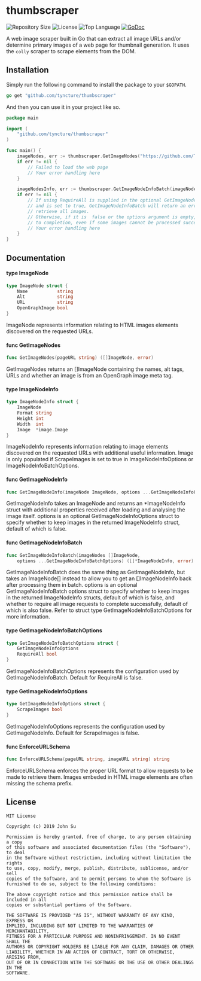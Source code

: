 # thumbscraper
![Repository Size](https://img.shields.io/github/repo-size/Tyncture/thumbscraper.svg?t&style=flat-square)
![License](https://img.shields.io/github/license/Tyncture/thumbscraper.svg?&style=flat-square)
![Top Language](https://img.shields.io/github/languages/top/Tyncture/thumbscraper.svg?&style=flat-square)
[![GoDoc](https://godoc.org/github.com/Tyncture/thumbscraper?status.svg)](https://godoc.org/github.com/Tyncture/thumbscraper)

A web image scraper built in Go that can extract all image URLs and/or determine 
primary images of a web page for thumbnail generation. It uses the `colly` scraper 
to scrape elements from the DOM.

## Installation

Simply run the following command to install the package to your `$GOPATH`.
```go
go get "github.com/tyncture/thumbscraper"
```


And then you can use it in your project like so.
```go
package main

import (
	"github.com/tyncture/thumbscraper"
)

func main() {
	imageNodes, err := thumbscraper.GetImageNodes("https://github.com/Tyncture/thumbscraper")
	if err != nil {
		// Failed to load the web page
		// Your error handling here
	}

	imageNodesInfo, err := thumbscraper.GetImageNodeInfoBatch(imageNodes)
	if err != nil {
		// If using RequireAll is supplied in the optional GetImageNodeInfoBatchOptions
		// and is set to true, GetImageNodeInfoBatch will return an error if it cannot 
		// retrieve all images.
		// Otherwise, if it is  false or the options argument is empty, it will run
		// to completion, even if some images cannot be processed successfully
		// Your error handling here
	}
}
```

## Documentation

#### type ImageNode

```go
type ImageNode struct {
	Name           string
	Alt            string
	URL            string
	OpenGraphImage bool
}
```

ImageNode represents information relating to HTML images elements discovered on
the requested URLs.

#### func  GetImageNodes

```go
func GetImageNodes(pageURL string) ([]ImageNode, error)
```
GetImageNodes returns an []ImageNode containing the names, alt tags, URLs and
whether an image is from an OpenGraph image meta tag.

#### type ImageNodeInfo

```go
type ImageNodeInfo struct {
	ImageNode
	Format string
	Height int
	Width  int
	Image  *image.Image
}
```

ImageNodeInfo represents information relating to image elements discovered on
the requested URLs with additional useful information. Image is only populated
if ScrapeImages is set to true in ImageNodeInfoOptions or
ImageNodeInfoBatchOptions.

#### func  GetImageNodeInfo

```go
func GetImageNodeInfo(imageNode ImageNode, options ...GetImageNodeInfoOptions) (*ImageNodeInfo, error)
```
GetImageNodeInfo takes an ImageNode and returns an *ImageNodeInfo struct with
additional properties received after loading and analysing the image itself.
options is an optional GetImageNodeInfoOptions struct to specify whether to keep
images in the returned ImageNodeInfo struct, default of which is false.

#### func  GetImageNodeInfoBatch

```go
func GetImageNodeInfoBatch(imageNodes []ImageNode,
	options ...GetImageNodeInfoBatchOptions) ([]*ImageNodeInfo, error)
```
GetImageNodeInfoBatch does the same thing as GetImageNodeInfo, but takes an
ImageNode[] instead to allow you to get an []ImageNodeInfo back after processing
them in batch. options is an optional GetImageNodeInfoBatch options struct to
specify whether to keep images in the returned ImageNodeInfo structs, default of
which is false, and whether to require all image requests to complete
successfully, default of which is also false. Refer to struct type
GetImageNodeInfoBatchOptions for more information.

#### type GetImageNodeInfoBatchOptions

```go
type GetImageNodeInfoBatchOptions struct {
	GetImageNodeInfoOptions
	RequireAll bool
}
```

GetImageNodeInfoBatchOptions represents the configuration used by
GetImageNodeInfoBatch. Default for RequireAll is false.

#### type GetImageNodeInfoOptions

```go
type GetImageNodeInfoOptions struct {
	ScrapeImages bool
}
```

GetImageNodeInfoOptions represents the configuration used by GetImageNodeInfo.
Default for ScrapeImages is false.

#### func  EnforceURLSchema

```go
func EnforceURLSchema(pageURL string, imageURL string) string
```
EnforceURLSchema enforces the proper URL format to allow requests to be made to
retrieve them. Images embeded in HTML image elements are often missing the
schema prefix.

## License
```
MIT License

Copyright (c) 2019 John Su

Permission is hereby granted, free of charge, to any person obtaining a copy
of this software and associated documentation files (the "Software"), to deal
in the Software without restriction, including without limitation the rights
to use, copy, modify, merge, publish, distribute, sublicense, and/or sell
copies of the Software, and to permit persons to whom the Software is
furnished to do so, subject to the following conditions:

The above copyright notice and this permission notice shall be included in all
copies or substantial portions of the Software.

THE SOFTWARE IS PROVIDED "AS IS", WITHOUT WARRANTY OF ANY KIND, EXPRESS OR
IMPLIED, INCLUDING BUT NOT LIMITED TO THE WARRANTIES OF MERCHANTABILITY,
FITNESS FOR A PARTICULAR PURPOSE AND NONINFRINGEMENT. IN NO EVENT SHALL THE
AUTHORS OR COPYRIGHT HOLDERS BE LIABLE FOR ANY CLAIM, DAMAGES OR OTHER
LIABILITY, WHETHER IN AN ACTION OF CONTRACT, TORT OR OTHERWISE, ARISING FROM,
OUT OF OR IN CONNECTION WITH THE SOFTWARE OR THE USE OR OTHER DEALINGS IN THE
SOFTWARE.
```
